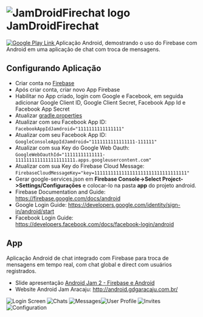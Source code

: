 **![JamDroidFirechat logo](https://github.com/ygorcesar/JamDroidFirechat/blob/master/screenshots/jamdroid.png?raw=true)JamDroidFirechat**
==================
[![Google Play Link](https://github.com/ygorcesar/JamDroidFirechat/blob/master/screenshots/google_play_logo.png?raw=true)
](https://play.google.com/store/apps/details?id=com.ygorcesar.jamdroidfirechat)
Aplicação Android, demostrando o uso do Firebase com Android em uma aplicação de chat com troca de mensagens.

Configurando Aplicação
-------------

 - Criar conta no [Firebase](https://www.firebase.google.com)
 - Após criar conta, criar novo App Firebase
 - Habilitar no App criado, login com Google e Facebook, em seguida adicionar Google Client ID, Google Client Secret, Facebook App Id e Facebook App Secret
 - Atualizar [gradle.properties](https://github.com/ygorcesar/JamDroidFireChat/blob/master/gradle.properties)
- Atualizar com seu Facebook App ID: `FacebookAppIdJamdroid="1111111111111111"`
- Atualizar com seu Facebook App ID: `GoogleConsoleAppIdJamdroid="1111111111111111-111111"`
- Atualizar com sua Key do Google Web Oauth: `GoogleWebOauthId="11111111111111-1111111111111111111111.apps.googleusercontent.com"`
-  Atualizar com sua Key do Firebase Cloud Message: `FirebaseCloudMessageKey="key=1111111111111111111111111111111111"`
- Gerar  google-services.json em **Firebase Console->Select Project->Settings/Configurações** e colocar-lo na pasta **app** do projeto android.
 - Firebase Documentation and Guide: https://firebase.google.com/docs/android
 - Google Login Guide: https://developers.google.com/identity/sign-in/android/start
 - Facebook Login Guide: https://developers.facebook.com/docs/facebook-login/android

App
-------------

Aplicação Android de chat integrado com Firebase para troca de mensagens em tempo real, com chat global e direct com usuários registrados.

 - Slide apresentação [Android Jam 2 - Firebase e Android](http://pt.slideshare.net/YgorCsar/aplicaes-android-realtime-com-firebase)
 - Website Android Jam Aracaju: http://android.gdgaracaju.com.br/
   
 ![Login Screen](https://github.com/ygorcesar/JamDroidFirechat/blob/master/screenshots/login.png?raw=true)
 ![Chats](https://github.com/ygorcesar/JamDroidFirechat/blob/master/screenshots/home.png?raw=true)
![Messages](https://github.com/ygorcesar/JamDroidFirechat/blob/master/screenshots/chat.png?raw=true)![User Profile](https://github.com/ygorcesar/JamDroidFirechat/blob/master/screenshots/user_profile.png?raw=true)
![Invites](https://github.com/ygorcesar/JamDroidFirechat/blob/master/screenshots/invite.png?raw=true)![Configuration](https://github.com/ygorcesar/JamDroidFirechat/blob/master/screenshots/config.png?raw=true)
